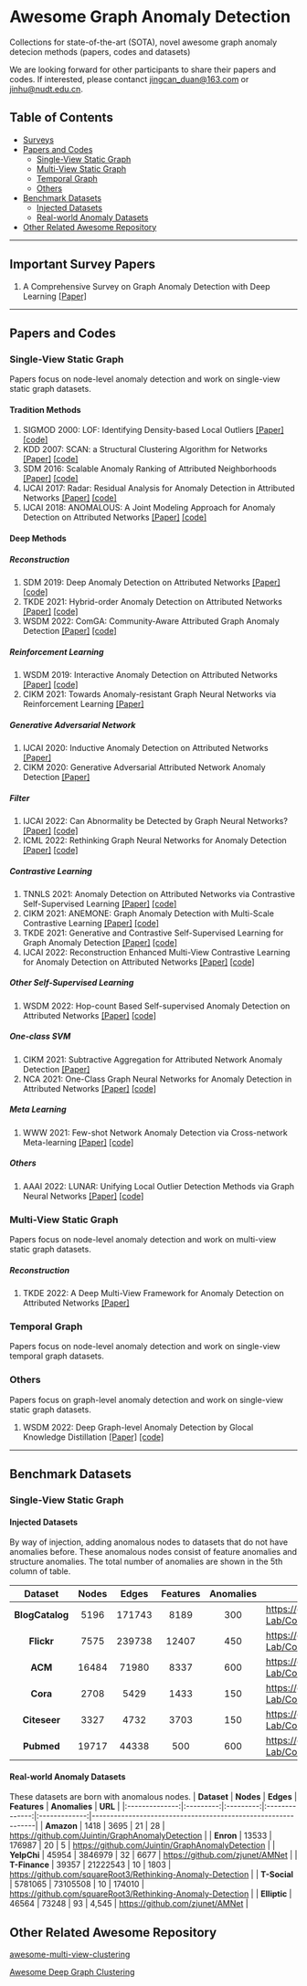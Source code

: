 # Awesome Graph Anomaly Detection 
Collections for state-of-the-art (SOTA), novel awesome graph anomaly detecion methods (papers, codes and datasets)

We are looking forward for other participants to share their papers and codes. If interested, please contanct <jingcan_duan@163.com> or jinhu@nudt.edu.cn.

## Table of Contents

- [Surveys](#jump1) 
- [Papers and Codes](#jump2)
  - [Single-View Static Graph](#jump21)
  - [Multi-View Static Graph](#jump22)
  - [Temporal Graph](#jump23)
  - [Others](#jump24)
- [Benchmark Datasets](#jump3)
  - [Injected Datasets](#jump31)
  - [Real-world Anomaly Datasets](#jump32)
- [Other Related Awesome Repository](#jump4)

---

## <span id="jump1">Important Survey Papers</span>
1. A Comprehensive Survey on Graph Anomaly Detection with Deep Learning [[Paper]](https://arxiv.org/pdf/2106.07178.pdf)

---

## <span id="jump2">Papers and Codes</span>
### <span id="jump21">Single-View Static Graph</span>
Papers focus on node-level anomaly detection and work on single-view static graph datasets.
#### <span>Tradition Methods</span>
1. SIGMOD 2000: 
LOF: Identifying Density-based Local Outliers [[Paper]](https://dl.acm.org/doi/pdf/10.1145/342009.335388) [[code]](https://github.com/damjankuznar/pylof)
2. KDD 2007: SCAN: a Structural Clustering Algorithm for Networks [[Paper]](http://web.cs.ucla.edu/~yzsun/classes/2014Spring_CS7280/Papers/Clustering/SCAN.pdf) [[code]](https://github.com/gombaniro/SCAN-A-Structural-Clustering-Algorithm-for-Networks)
3. SDM 2016: Scalable Anomaly Ranking of Attributed Neighborhoods [[Paper]](https://epubs.siam.org/doi/pdf/10.1137/1.9781611974348.24) [[code]]()
4. IJCAI 2017: Radar: Residual Analysis for Anomaly Detection in Attributed Networks [[Paper]](https://www.researchgate.net/profile/Jundong-Li/publication/318830338_Radar_Residual_Analysis_for_Anomaly_Detection_in_Attributed_Networks/links/5a1f17c4458515a4c3d478ce/Radar-Residual-Analysis-for-Anomaly-Detection-in-Attributed-Networks.pdf) [[code]](https://github.com/szumbrunn/radar-java)
5. IJCAI 2018: ANOMALOUS: A Joint Modeling Approach for Anomaly Detection on Attributed Networks [[Paper]](https://www.ijcai.org/Proceedings/2018/0488.pdf) [[code]](https://github.com/zpeng27/ANOMALOUS)
#### <span>Deep Methods</span>
##### <span>Reconstruction</span>
1. SDM 2019: Deep Anomaly Detection on Attributed Networks [[Paper]](https://www.researchgate.net/profile/Kaize-Ding/publication/332888297_Deep_Anomaly_Detection_on_Attributed_Networks/links/606f78364585150fe993abb6/Deep-Anomaly-Detection-on-Attributed-Networks.pdf) [[code]](https://github.com/kaize0409/GCN_AnomalyDetection_pytorch)
2. TKDE 2021: Hybrid-order Anomaly Detection on Attributed Networks [[Paper]](https://ieeexplore.ieee.org/abstract/document/9560054/) [[code]](https://github.com/zirui-yuan/HO-GAT)
3. WSDM 2022: ComGA: Community-Aware Attributed Graph Anomaly Detection [[Paper]](https://dl.acm.org/doi/abs/10.1145/3488560.3498389) [[code]](https://github.com/XuexiongLuoMQ/ComGA)

##### <span>Reinforcement Learning</span>
1. WSDM 2019: Interactive Anomaly Detection on Attributed Networks [[Paper]](https://dl.acm.org/doi/pdf/10.1145/3289600.3290964) [[code]](https://github.com/kaize0409/GraphUCB_AnomalyDetection)
2. CIKM 2021: Towards Anomaly-resistant Graph Neural Networks via Reinforcement Learning [[Paper]](https://www.public.asu.edu/~kding9/pdf/CIKM2021_RARE-GNN.pdf) 
##### <span>Generative Adversarial Network</span>
1. IJCAI 2020: Inductive Anomaly Detection on Attributed Networks [[Paper]](http://www.ece.virginia.edu/~jl6qk/pubs/IJCAI2020-1.pdf) 
2. CIKM 2020: Generative Adversarial Attributed Network Anomaly Detection [[Paper]](https://static.aminer.cn/storage/pdf/acm/20/cikm/10.1145/3340531.3412070.pdf) 
##### <span>Filter</span>
1. IJCAI 2022: Can Abnormality be Detected by Graph Neural Networks? [[Paper]](http://yangy.org/works/gnn/IJCAI22_Abnormality.pdf) [[code]](https://github.com/zjunet/AMNet)
2. ICML 2022: Rethinking Graph Neural Networks for Anomaly Detection [[Paper]](https://arxiv.org/pdf/2205.15508) [[code]](https://github.com/squareRoot3/Rethinking-Anomaly-Detection)
##### <span>Contrastive Learning</span>
1. TNNLS 2021: Anomaly Detection on Attributed Networks via Contrastive Self-Supervised Learning [[Paper]](https://arxiv.org/pdf/2103.00113) [[code]](https://github.com/GRAND-Lab/CoLA)
2. CIKM 2021: ANEMONE: Graph Anomaly Detection with Multi-Scale Contrastive Learning [[Paper]](https://shiruipan.github.io/publication/cikm-21-jin/cikm-21-jin.pdf) [[code]](https://github.com/GRAND-Lab/ANEMONE)
3. TKDE 2021: Generative and Contrastive Self-Supervised Learning for Graph Anomaly Detection [[Paper]](https://arxiv.org/pdf/2108.09896) [[code]](https://github.com/KimMeen/SL-GAD)
4. IJCAI 2022: Reconstruction Enhanced Multi-View Contrastive Learning for Anomaly Detection on Attributed Networks [[Paper]](https://arxiv.org/pdf/2108.09896) [[code]](https://github.com/Zjer12/Sub)
##### <span>Other Self-Supervised Learning</span>
1. WSDM 2022: Hop-count Based Self-supervised Anomaly Detection on Attributed Networks [[Paper]](https://arxiv.org/pdf/2104.07917) [[code]](https://github.com/TienjinHuang/GraphAnomalyDetection)
##### <span>One-class SVM</span>
1. CIKM 2021: Subtractive Aggregation for Attributed Network Anomaly Detection [[Paper]](https://www4.comp.polyu.edu.hk/~xiaohuang/docs/Shuang_CIKM21.pdf) 
2. NCA 2021: One-Class Graph Neural Networks for Anomaly Detection in Attributed Networks [[Paper]](https://arxiv.org/pdf/2002.09594) [[code]](https://github.com/WangXuhongCN/OCGNN)
##### <span>Meta Learning</span>
1. WWW 2021: Few-shot Network Anomaly Detection via Cross-network Meta-learning [[Paper]](https://arxiv.org/pdf/2102.11165) [[code]](https://github.com/kaize0409/Meta-GDN_AnomalyDetection)
##### <span>Others</span>
1. AAAI 2022: LUNAR: Unifying Local Outlier Detection Methods via Graph Neural Networks [[Paper]](https://ojs.aaai.org/index.php/AAAI/article/view/20629/20388) [[code]](https://github.com/agoodge/LUNAR)
### <span id="jump22">Multi-View Static Graph</span>
Papers focus on node-level anomaly detection and work on multi-view static graph datasets.
##### <span>Reconstruction</span>
1. TKDE 2022: A Deep Multi-View Framework for Anomaly Detection on Attributed Networks [[Paper]](https://ieeexplore.ieee.org/abstract/document/9162509/) 
### <span id="jump23">Temporal Graph</span>
Papers focus on node-level anomaly detection and work on single-view temporal graph datasets.
### <span id="jump24">Others</span>
Papers focus on graph-level anomaly detection and work on single-view static graph datasets.
1. WSDM 2022: Deep Graph-level Anomaly Detection by Glocal Knowledge Distillation [[Paper]](https://arxiv.org/pdf/2112.10063) [[code]](https://github.com/RongrongMa/GLocalKD)

---

## <span id="jump3">Benchmark Datasets</span>
### <span id="jump3">Single-View Static Graph</span>
#### <span id="jump31">Injected Datasets</span>
By way of injection, adding anomalous nodes to datasets that do not have anomalies before. These anomalous nodes consist of feature anomalies and structure anomalies. The total number of anomalies are shown in the 5th column of table.

| **Dataset**     | **Nodes** | **Edges** | **Features** | **Anomalies** | **URL**                              |
|:---------------:|:---------:|:---------:|:--------------:|:-------------:|------------------------------------|
| **BlogCatalog** | 5196      | 171743    | 8189           | 300           | https://github.com/GRAND-Lab/CoLA/ |
| **Flickr**      | 7575      | 239738    | 12407          | 450           | https://github.com/GRAND-Lab/CoLA/ |
| **ACM**         | 16484     | 71980     | 8337           | 600           | https://github.com/GRAND-Lab/CoLA/ |
| **Cora**        | 2708      | 5429      | 1433           | 150           | https://github.com/GRAND-Lab/CoLA/ |
| **Citeseer**    | 3327      | 4732      | 3703           | 150           | https://github.com/GRAND-Lab/CoLA/ |
| **Pubmed**      | 19717     | 44338     | 500            | 600           | https://github.com/GRAND-Lab/CoLA/ |


#### <span id="jump32">Real-world Anomaly Datasets</span>
These datasets are born with anomalous nodes.
| **Dataset**    | **Nodes** | **Edges** | **Features** | **Anomalies** | **URL**                                                        |
|:--------------:|:---------:|:---------:|:--------------:|:-------------:|--------------------------------------------------------------|
| **Amazon**     | 1418      | 3695      | 21             | 28            | https://github.com/Juintin/GraphAnomalyDetection             |
| **Enron**      | 13533     | 176987    | 20             | 5             | https://github.com/Juintin/GraphAnomalyDetection             |
| **YelpChi**    | 45954     | 3846979   | 32             | 6677          | https://github.com/zjunet/AMNet                              |
| **T\-Finance** | 39357     | 21222543  | 10             | 1803          | https://github.com/squareRoot3/Rethinking-Anomaly-Detection  |
| **T\-Social**  | 5781065   | 73105508  | 10             | 174010        | https://github.com/squareRoot3/Rethinking-Anomaly-Detection  |
| **Elliptic**   | 46564     | 73248     | 93             | 4,545         | https://github.com/zjunet/AMNet                              |




## <span id="jump4">Other Related Awesome Repository</span>
[awesome-multi-view-clustering](https://github.com/wangsiwei2010/awesome-multi-view-clustering)

[Awesome Deep Graph Clustering](https://github.com/yueliu1999/Awesome-Deep-Graph-Clustering)
